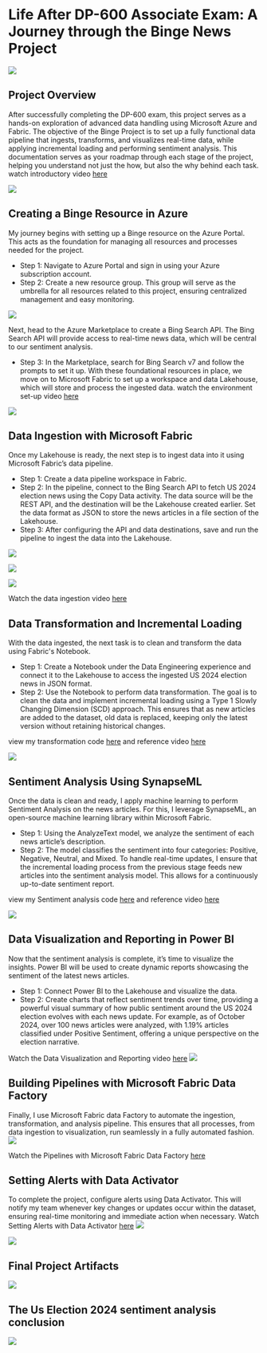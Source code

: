 # Life After DP-600 Associate Exam: A Journey through the Binge News Project
![](archieteture.png)

## Project Overview
After successfully completing the DP-600 exam, this project serves as a hands-on exploration of advanced data handling using Microsoft Azure and Fabric. The objective of the Binge Project is to set up a fully functional data pipeline that ingests, transforms, and visualizes real-time data, while applying incremental loading and performing sentiment analysis. This documentation serves as your roadmap through each stage of the project, helping you understand not just the how, but also the why behind each task.
watch introductory video [here](https://youtu.be/okrKwdn9Z34?si=H4GwhOyB-hIM-MRB)

![](Project_guide.png)

## Creating a Binge Resource in Azure
My journey begins with setting up a Binge resource on the Azure Portal. This acts as the foundation for managing all resources and processes needed for the project.
- Step 1: Navigate to Azure Portal and sign in using your Azure subscription account.
- Step 2: Create a new resource group. This group will serve as the umbrella for all resources related to this project, ensuring centralized management and easy monitoring.

![](Binge_resourece_group.png)

Next, head to the Azure Marketplace to create a Bing Search API. The Bing Search API will provide access to real-time news data, which will be central to our sentiment analysis.
- Step 3: In the Marketplace, search for Bing Search v7 and follow the prompts to set it up.
With these foundational resources in place, we move on to Microsoft Fabric to set up a workspace and data Lakehouse, which will store and process the ingested data.
watch the environment set-up video [here](https://youtu.be/JywiK_EPsgE?si=Tp7QZA_qs0OEqfiJ)

![](Binge_search_v7.png)

## Data Ingestion with Microsoft Fabric

Once my  Lakehouse is ready, the next step is to ingest data into it using Microsoft Fabric’s data pipeline.
- Step 1: Create a data pipeline workspace in Fabric.
- Step 2: In the pipeline, connect to the Bing Search API to fetch US 2024 election news using the Copy Data activity.
The data source will be the REST API, and the destination will be the Lakehouse created earlier. Set the data format as JSON to store the news articles in a file section of the Lakehouse.
- Step 3: After configuring the API and data destinations, save and run the pipeline to ingest the data into the Lakehouse.

![](fabric_lakehouse.png)

![](fabric_rest_api_connector.png)

![](fabric_data_factory_connector.png)

Watch the data ingestion video [here](https://youtu.be/tJTXWMhfln8?si=GNFwKzXrkyXb2p73)

## Data Transformation and Incremental Loading
With the data ingested, the next task is to clean and transform the data using Fabric's Notebook.
- Step 1: Create a Notebook under the Data Engineering experience and connect it to the Lakehouse to access the ingested US 2024 election news in JSON format.
- Step 2: Use the Notebook to perform data transformation. The goal is to clean the data and implement incremental loading using a Type 1 Slowly Changing Dimension (SCD) approach. This ensures that as new articles are added to the dataset, old data is replaced, keeping only the latest version without retaining historical changes.

view my transformation code [here](https://github.com/folorunsoajala/Microsoft_fabric_Binge_News_Project/blob/main/Transformed_bing_news.ipynb) and reference video [here](https://youtu.be/GyZ88fAKyBY?si=dRJzAN5sqS9nQi4M)

![](data_transformation_with_fabric_notebbok.png)

## Sentiment Analysis Using SynapseML
Once the data is clean and ready, I apply machine learning to perform Sentiment Analysis on the news articles. For this, I leverage SynapseML, an open-source machine learning library within Microsoft Fabric.
- Step 1: Using the AnalyzeText model, we analyze the sentiment of each news article’s description.
- Step 2: The model classifies the sentiment into four categories: Positive, Negative, Neutral, and Mixed.
To handle real-time updates, I ensure that the incremental loading process from the previous stage feeds new articles into the sentiment analysis model. This allows for a continuously up-to-date sentiment report.

view my Sentiment analysis code [here](https://github.com/folorunsoajala/Microsoft_fabric_Binge_News_Project/blob/main/News_sentiment_Analysis.ipynb) and reference video [here](https://youtu.be/-Ai4WwIabWI?si=9CHQZkdj6caL2Kz1)

![](sentiment_analysis_with_fabric_notebook.jpg)


## Data Visualization and Reporting in Power BI
Now that the sentiment analysis is complete, it’s time to visualize the insights. Power BI will be used to create dynamic reports showcasing the sentiment of the latest news articles.
- Step 1: Connect Power BI to the Lakehouse and visualize the data.
- Step 2: Create charts that reflect sentiment trends over time, providing a powerful visual summary of how public sentiment around the US 2024 election evolves with each news update.
For example, as of October 2024, over 100 news articles were analyzed, with 1.19% articles classified under Positive Sentiment, offering a unique perspective on the election narrative.

Watch the Data Visualization and Reporting video [here](https://youtu.be/sZnlJXO4Fx8?si=aujnL9ZXRged9nYv)
![](dashboard.png)

## Building Pipelines with Microsoft Fabric Data Factory
Finally, I use Microsoft Fabric data Factory to automate the ingestion, transformation, and analysis pipeline. This ensures that all processes, from data ingestion to visualization, run seamlessly in a fully automated fashion.
![](pipeline.jpg)

Watch the Pipelines with Microsoft Fabric Data Factory [here](https://youtu.be/thgkLSpI27c?si=bITbUZJTCDSTQCP5)

## Setting Alerts with Data Activator
To complete the project, configure alerts using Data Activator. This will notify my team whenever key changes or updates occur within the dataset, ensuring real-time monitoring and immediate action when necessary. Watch Setting Alerts with Data Activator [here](https://youtu.be/RA5qM8DRxu8?si=zDBCOuf7pE6CLkAI)
![](data_activator.jpg)

![](data_activator_with_team.png)

## Final Project Artifacts
![](project_artifacts.jpg)

## The Us Election 2024 sentiment analysis conclusion 
![](us_2024_election.png)
